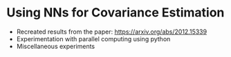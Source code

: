 # Using NNs for Covariance Estimation

- Recreated results from the paper: https://arxiv.org/abs/2012.15339
- Experimentation with parallel computing using python
- Miscellaneous experiments
